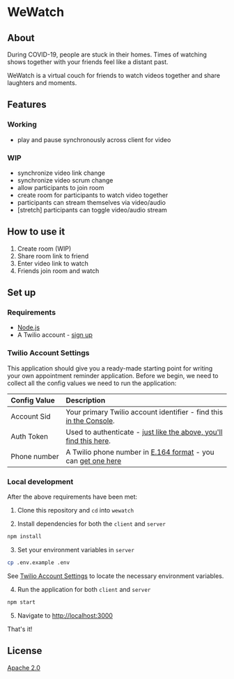 # WeWatch

## About


During COVID-19, people are stuck in their homes. Times of watching shows together with your friends feel like a distant past.

WeWatch is a virtual couch for friends to watch videos together and share laughters and moments.


## Features

### Working
- play and pause synchronously across client for video
### WIP
- synchronize video link change
- synchronize video scrum change
- allow participants to join room
- create room for participants to watch video together
- participants can stream themselves via video/audio
- [stretch] participants can toggle video/audio stream 

## How to use it

1. Create room (WIP)
2. Share room link to friend 
3. Enter video link to watch
4. Friends join room and watch

## Set up

### Requirements

- [Node.js](https://nodejs.org/)
- A Twilio account - [sign up](https://www.twilio.com/try-twilio)

### Twilio Account Settings

This application should give you a ready-made starting point for writing your
own appointment reminder application. Before we begin, we need to collect
all the config values we need to run the application:

| Config&nbsp;Value | Description                                                                                                                                                  |
| :---------------- | :----------------------------------------------------------------------------------------------------------------------------------------------------------- |
| Account&nbsp;Sid  | Your primary Twilio account identifier - find this [in the Console](https://www.twilio.com/console).                                                         |
| Auth&nbsp;Token   | Used to authenticate - [just like the above, you'll find this here](https://www.twilio.com/console).                                                         |
| Phone&nbsp;number | A Twilio phone number in [E.164 format](https://en.wikipedia.org/wiki/E.164) - you can [get one here](https://www.twilio.com/console/phone-numbers/incoming) |

### Local development

After the above requirements have been met:

1. Clone this repository and `cd` into `wewatch`

2. Install dependencies for both the `client` and `server`

```bash
npm install
```

3. Set your environment variables in `server`

```bash
cp .env.example .env
```

See [Twilio Account Settings](#twilio-account-settings) to locate the necessary environment variables.

4. Run the application for both `client` and `server`

```bash
npm start
```

5. Navigate to [http://localhost:3000](http://localhost:3000)

That's it!


## License

[Apache 2.0](https://choosealicense.com/licenses/apache-2.0/)

